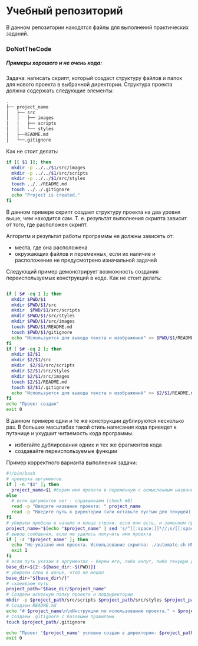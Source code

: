 # Учебный репозиторий 
В данном репозитории находятся файлы для выполнений практических заданий.
### DoNotTheCode
##### Примеры хорошего и не очень кода:
Задача: написать скрипт, который создаст структуру файлов и папок для нового проекта в выбранной директории. 
Структура проекта должна содержать следующие элементы:
```sh
.
├── project_name
│   ├── src
│   │   ├── images
│   │   ├── scripts
│   │   └── styles
│   ├──README.md
│   └──.gitignore
```
Как не стоит делать:
```bash
if [[ $1 ]]; then
  mkdir -p ../../$1/src/images
  mkdir -p ../../$1/src/scripts
  mkdir -p ../../$1/src/styles
  touch ../../README.md
  touch ../../.gitignore
  echo "Project is created."
fi
```
В данном примере скрипт создает структуру проекта на два уровня выше, чем находится сам. 
Т. е. результат выполнения скрипта зависит от того, где расположен скрипт. 

Алгоритм и результат работы программы не должны зависеть от:
* места, где она расположена
* окружающих файлов и переменных, если их наличие и расположение не предусмотрено изначальной задачей

Следующий пример демонстрирует возможность создания переиспользуемых конструкций в коде.
Как не стоит делать:
```bash

if [ $# -eq 1 ]; then
  mkdir $PWD/$1
  mkdir $PWD/$1/src
  mkdir  $PWD/$1/src/scripts
  mkdir $PWD/$1/src/styles
  mkdir $PWD/$1/src/images
  touch $PWD/$1/README.md
  touch $PWD/$1/gitignore
  echo "Используется для вывода текста и изображений" >> $PWD/$1/README.md
fi
if [ $# -eq 2 ]; then
  mkdir $2/$1
  mkdir $2/$1/src
  mkdir  $2/$1/src/scripts
  mkdir $2/$1/src/styles
  mkdir $2/$1/src/images
  touch $2/$1/README.md
  touch $2/$1/.gitignore
  echo "Используется для вывода текста и изображений" >> $2/$1/README.md
fi
echo "Проект создан"
exit 0
```
В данном примере одни и те же конструкции дублируются несколько раз. В больших масштабах такой стиль написания кода приведет к путанице и ухудшит читаемость кода программы.
* избегайте дублирования одних и тех же фрагментов кода
* создавайте переиспользуемые функции

Пример корректного варианта выполнения задачи:
```bash
#!/bin/bash
# проверка аргументов
if [ -n "$1" ]; then
  project_name=$1 #берем имя проекта в переменную с осмысленным названием для удобства чтения
else
  # если аргументов нет - справшиваем (check #8)    
  read -p "Введите название проекта: " project_name
  read -p "Введите путь к директории (или оставьте пустым для текущей): " base_dir
fi
# убираем пробелы в начале и конце строки, если они есть, и заменяем пробелы между словами на "_"
project_name="$(echo "$project_name" | sed 's/^[[:space:]]*//;s/[[:space:]]*$//' | tr ' ' '_')"
# вывод сообщения, если не удалось получить имя проекта
if [ -z "$project_name" ]; then 
  echo "Не указано имя проекта. Использование скрипта: ./automate.sh ИМЯ_ПРОЕКТА [ПУТЬ_К_ПРОЕКТУ]"
  exit 1
fi
# если путь указан в аргументах - берем его, либо инпут, либо текущую директорию. 
base_dir=${2:-${base_dir:-$(PWD)}}
# убираем слеш в конце, чтоб не мешал
base_dir="${base_dir%/}"
# склеиваем путь
project_path="$base_dir/$project_name" 
# Создаем основную папку проекта и поддиректории
mkdir -p $project_path/src/scripts $project_path/src/styles $project_path/src/images   
# Создаем README.md
echo "# $project_name\n\nИнструкции по использованию проекта." > $project_path/README.md    
# Создаем .gitignore с базовыми правилами
touch $project_path/.gitignore

echo "Проект '$project_name' успешно создан в директории: $project_path"
exit 0
```
